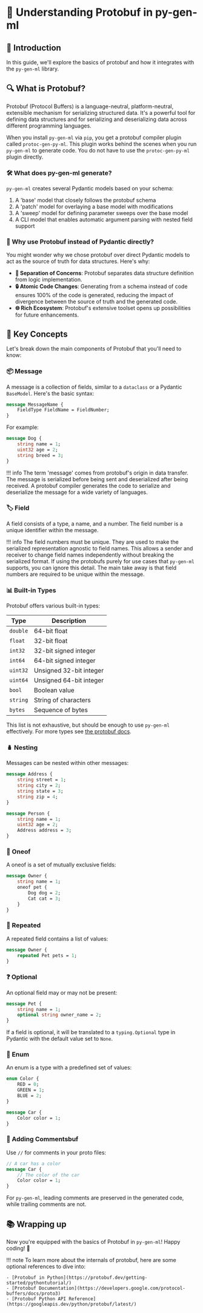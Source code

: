 # 🧠 Understanding Protobuf in py-gen-ml

## 🌟 Introduction

In this guide, we'll explore the basics of protobuf and how it integrates with the `py-gen-ml` library.

## 🔍 What is Protobuf?

Protobuf (Protocol Buffers) is a language-neutral, platform-neutral, extensible mechanism for serializing structured data. It's a powerful tool for defining data structures and for serializing and deserializing data across different programming languages.

When you install `py-gen-ml` via `pip`, you get a protobuf compiler plugin called `protoc-gen-py-ml`. This plugin works behind the scenes when you run `py-gen-ml` to generate code. You do not have to use the `protoc-gen-py-ml` plugin directly.

### 🛠️ What does py-gen-ml generate?
`py-gen-ml` creates several Pydantic models based on your schema:

1. A 'base' model that closely follows the protobuf schema
2. A 'patch' model for overlaying a base model with modifications
3. A 'sweep' model for defining parameter sweeps over the base model
4. A CLI model that enables automatic argument parsing with nested field support

### 🤔 Why use Protobuf instead of Pydantic directly?
You might wonder why we chose protobuf over direct Pydantic models to act as the source of truth for data structures. Here's why:

- **🧩 Separation of Concerns**: Protobuf separates data structure definition from logic implementation.
- **🔒 Atomic Code Changes**: Generating from a schema instead of code ensures 100% of the code is generated, reducing the impact of divergence between the source of truth and the generated code.
- **🌐 Rich Ecosystem**: Protobuf's extensive toolset opens up possibilities for future enhancements.

## 🧱 Key Concepts

Let's break down the main components of Protobuf that you'll need to know:

### 📦 Message
A message is a collection of fields, similar to a `dataclass` or a Pydantic `BaseModel`. Here's the basic syntax:

```proto
message MessageName {
    FieldType FieldName = FieldNumber;
}
```

For example:

```proto
message Dog {
    string name = 1;
    uint32 age = 2;
    string breed = 3;
}
```

!!! info
    The term 'message' comes from protobuf's origin in data transfer. The message is serialized before being sent and deserialized after being received. A protobuf compiler generates the code to serialize and deserialize the message for a wide variety of languages.

### 🏷️ Field
A field consists of a type, a name, and a number. The field number is a unique identifier within the message.

!!! info
    The field numbers must be unique. They are used to make the serialized representation agnostic to field names. This allows a sender and receiver to change field names independently without breaking the serialized format. If using the protobufs purely for use cases that `py-gen-ml` supports, you can ignore this detail. The main take away is that field numbers are required to be unique within the message.

### 📊 Built-in Types
Protobuf offers various built-in types:

| Type | Description |
|------|-------------|
| `double` | 64-bit float |
| `float` | 32-bit float |
| `int32` | 32-bit signed integer |
| `int64` | 64-bit signed integer |
| `uint32` | Unsigned 32-bit integer |
| `uint64` | Unsigned 64-bit integer |
| `bool` | Boolean value |
| `string` | String of characters |
| `bytes` | Sequence of bytes |

This list is not exhaustive, but should be enough to use `py-gen-ml` effectively. For more types see [the protobuf docs](https://protobuf.dev/programming-guides/proto3/#scalar).

### 🪆 Nesting
Messages can be nested within other messages:

```proto hl_lines="11"
message Address {
    string street = 1;
    string city = 2;
    string state = 3;
    string zip = 4;
}

message Person {
    string name = 1;
    uint32 age = 2;
    Address address = 3;
}
```

### 🔀 Oneof
A oneof is a set of mutually exclusive fields:

```proto hl_lines="3-6"
message Owner {
    string name = 1;
    oneof pet {
        Dog dog = 2;
        Cat cat = 3;
    }
}
```

### 🔁 Repeated
A repeated field contains a list of values:

```proto hl_lines="2"
message Owner {
    repeated Pet pets = 1;
}
```

### ❓ Optional
An optional field may or may not be present:

```proto hl_lines="3"
message Pet {
    string name = 1;
    optional string owner_name = 2;
}
```
If a field is optional, it will be translated to a `typing.Optional` type in Pydantic with the default value set to `None`.

### 🎨 Enum
An enum is a type with a predefined set of values:

```proto hl_lines="1-5 8"
enum Color {
    RED = 0;
    GREEN = 1;
    BLUE = 2;
}

message Car {
    Color color = 1;
}
```

### 💬 Adding Commentsbuf
Use `//` for comments in your proto files:

```proto hl_lines="1 3"
// A car has a color
message Car {
    // The color of the car
    Color color = 1;
}
```

For `py-gen-ml`, leading comments are preserved in the generated code, while trailing comments are not.

## 📚 Wrapping up

Now you're equipped with the basics of Protobuf in `py-gen-ml`! Happy coding! 🚀

!!! note
    To learn more about the internals of protobuf, here are some optional references to dive into:

    - [Protobuf in Python](https://protobuf.dev/getting-started/pythontutorial/)
    - [Protobuf Documentation](https://developers.google.com/protocol-buffers/docs/proto3)
    - [Protobuf Python API Reference](https://googleapis.dev/python/protobuf/latest/)
